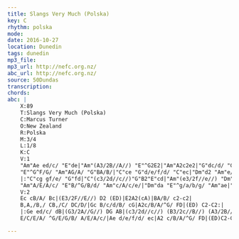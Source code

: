 ```yaml
---
title: Slangs Very Much (Polska)
key: C
rhythm: polska
mode:
date: 2016-10-27
location: Dunedin
tags: dunedin
mp3_file:
mp3_url: http://nefc.org.nz/
abc_url: http://nefc.org.nz/
source: 50Dundas
transcription:
chords: 
abc: |
    X:89
    T:Slangs Very Much (Polska)
    C:Marcus Turner
    O:New Zealand
    R:Polska
    M:3/4
    L:1/8
    K:C
    V:1
    "Am"Ae ed/c/ "E"de|"Am"(A3/2B//A//) "E"^G2E2|"Am"A2c2e2|"G"dc/d/ "C"e2-e2|
    "E"^G^F/G/ "Am"AG/A/ "G"BA/B/|"C"ce "G"d/e/f/d/ "C"ec|"Dm"d2 "Am"e/d/c/B/ A^G|"E"B2"Am"A2-A2:|
    |:"C"cg gf/e/ "G"fd|"C"(c3/2d//c//)"G"B2"E"cd|"Am"(e3/2f//e//) "Dm"(d3/2e//d//) "Am"(c3/2d//c//)|"G"(B3/2c//B//) "F"A3/2B//A// "E"^G2|
    "Am"A/E/A/c/ "E"B/^G/B/d/ "Am"c/A/c/e/|"Dm"da "E"^g/a/b/g/ "Am"ae|"Dm"d2 "Am"e/d/c/B/ A^G|"E"B2"Am"A2-A2:|
    V:2
    Ec cB/A/ Bc|(E3/2F//E//) D2 (ED)|E2A2(cA)|BA/B/ c2-c2|
    B,A,/B,/ CB,/C/ DC/D/|Gc B/c/d/B/ cG|A2c/B/A/^G/ FD|(ED) C2-C2:|
    |:Ge ed/c/ dB|(G3/2A//G//) DG AB|(c3/2d//c//) (B3/2c//B//) (A3/2B//A//)|(G3/2A//G//) (F3/2G//F//) B,D|
    E/C/E/A/ ^G/E/G/B/ A/E/A/c/|Ae d/e/f/d/ ec|A2 c/B/A/^G/ FD|(ED)C2-C2:|

---
```

